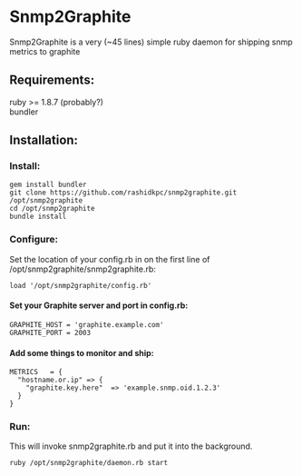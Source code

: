 Snmp2Graphite
=============

Snmp2Graphite is a very (~45 lines) simple ruby daemon for shipping snmp 
metrics to graphite  

Requirements:  
------------
ruby >= 1.8.7 (probably?)  
bundler  

Installation: 
-------------
### Install:  
    gem install bundler  
    git clone https://github.com/rashidkpc/snmp2graphite.git /opt/snmp2graphite  
    cd /opt/snmp2graphite  
    bundle install  

### Configure:  
Set the location of your config.rb in on the first line of 
/opt/snmp2graphite/snmp2graphite.rb:  

    load '/opt/snmp2graphite/config.rb'  

#### Set your Graphite server and port in config.rb:  
    GRAPHITE_HOST = 'graphite.example.com'  
    GRAPHITE_PORT = 2003  

#### Add some things to monitor and ship:  
    METRICS   = {  
      "hostname.or.ip" => {  
        "graphite.key.here"  => 'example.snmp.oid.1.2.3'  
      }  
    }  

### Run:  
This will invoke snmp2graphite.rb and put it into the background.  

    ruby /opt/snmp2graphite/daemon.rb start
